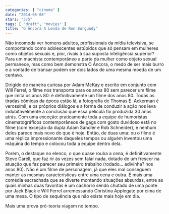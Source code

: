 ```yaml
---
categories: [ "cinema" ]
date: "2014-05-08"
stars: "3/5"
tags: [ "draft", "movies" ]
title: "O Âncora A Lenda de Ron Burgundy"
---
```

Não incomoda ver homens adultos, profissionais da mídia televisiva,
se comportando como adolescentes estúpidos que só pensam em mulheres
como objetos sexuais e, pior, rivais à sua suposta inteligência
superior? Para um machista contemporâneo a parte da mulher como objeto
sexual permanece, mas como bem demonstra O Âncora, o medo de ser mais
burro e a vontade de transar podem ser dois lados de uma mesma moeda de
um centavo.

Dirigido de maneira curiosa por Adam McKay e escrito em conjunto
com Will Ferrel, o filme nos transporta para os anos 80 sem parecer
um filme que imita os anos 80: é definitivamente um filme dos anos
80. Todas as tiradas cômicas da época estão lá, a fotografia de Thomas
E. Ackerman é verossímil, e os próprios diálogos e a forma de conduzir
a ação nos leva indubitavelmente à conclusão que essa película foi
produzida 30 anos atrás. Com uma exceção: praticamente toda a equipe de
humoristas cinematográficos contemporâneos de gags com gosto duvidoso
está no filme (com exceção da dupla Adam Sandler e Rob Schneider),
e nenhum deles parece mais novo do que é hoje. Então, de duas uma:
ou o filme é uma réplica impressionante daqueles tempos ou alguém
inventou uma máquina do tempo e colocou toda a equipe dentro dela.

Porém, o destaque no elenco, o que quase rouba a cena, é
definitivamente Steve Carell, que faz rir às vezes sem falar nada,
dotado de um frescor na atuação que faz parecer seu primeiro trabalho
(rodado... adivinha? nos anos 80). Não é um filme de personagem,
já que eles mal conseguem manter as mesmas características entre uma
cena e outra. É mais uma comédia escrachada que se diverte montando
situações absurdas, entre as quais minhas duas favoritas é um cachorro
sendo chutado de uma ponte por Jack Black e Will Ferrel arremessando
Christina Applegate por cima de uma mesa. O tipo de sequência que não
existe mais hoje em dia.

Mais uma prova pró-teoria viagem no tempo.
